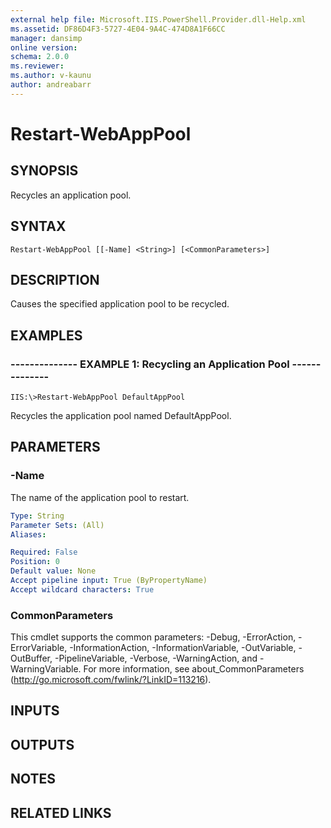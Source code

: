 ```yaml
---
external help file: Microsoft.IIS.PowerShell.Provider.dll-Help.xml
ms.assetid: DF86D4F3-5727-4E04-9A4C-474D8A1F66CC
manager: dansimp
online version: 
schema: 2.0.0
ms.reviewer:
ms.author: v-kaunu
author: andreabarr
---
```


# Restart-WebAppPool

## SYNOPSIS
Recycles an application pool.

## SYNTAX

```
Restart-WebAppPool [[-Name] <String>] [<CommonParameters>]
```

## DESCRIPTION
Causes the specified application pool to be recycled.

## EXAMPLES

### -------------- EXAMPLE 1: Recycling an Application Pool --------------
```
IIS:\>Restart-WebAppPool DefaultAppPool
```

Recycles the application pool named DefaultAppPool.

## PARAMETERS

### -Name
The name of the application pool to restart.

```yaml
Type: String
Parameter Sets: (All)
Aliases: 

Required: False
Position: 0
Default value: None
Accept pipeline input: True (ByPropertyName)
Accept wildcard characters: True
```

### CommonParameters
This cmdlet supports the common parameters: -Debug, -ErrorAction, -ErrorVariable, -InformationAction, -InformationVariable, -OutVariable, -OutBuffer, -PipelineVariable, -Verbose, -WarningAction, and -WarningVariable. For more information, see about_CommonParameters (http://go.microsoft.com/fwlink/?LinkID=113216).

## INPUTS

## OUTPUTS

## NOTES

## RELATED LINKS


